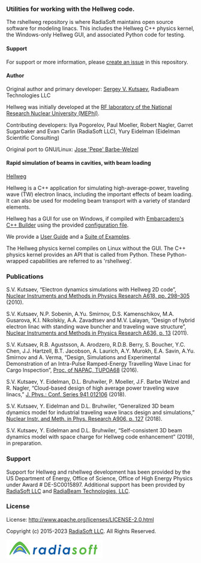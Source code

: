 ### Utilities for working with the Hellweg code.
The rshellweg repository is where RadiaSoft maintains open source software for modeling linacs. This includes the Hellweg C++ physics kernel, the Windows-only Hellweg GUI, and associated Python code for testing.

#### Support
For support or more information, please [create an issue](https://github.com/radiasoft/rshellweg/issues) in this repository.

#### Author
Original author and primary developer: [Sergey V. Kutsaev](https://www.linkedin.com/in/sergey-kutsaev-9990147), RadiaBeam Technologies LLC

Hellweg was initially developed at the [RF laboratory of the National Research Nuclear University (MEPhI)](http://rflab.mephi.ru/en/).

Contributing developers: Ilya Pogorelov, Paul Moeller, Robert Nagler, Garret Sugarbaker and Evan Carlin (RadiaSoft LLC), Yury Eidelman (Eidelman Scientific Consulting)

Original port to GNU/Linux: [Jose 'Pepe' Barbe-Welzel](https://github.com/elventear)

#### Rapid simulation of beams in cavities, with beam loading
[Hellweg](https://github.com/radiasoft/rslinac/blob/master/README.md)

Hellweg is a C++ application for simulating high-average-power, traveling wave (TW) electron linacs, including the important effects of beam loading. It can also be used for modeling beam transport with a variety of standard elements.

Hellweg has a GUI for use on Windows, if compiled with [Embarcadero's C++ Builder](https://www.embarcadero.com/products/cbuilder) using the provided [configuration file](https://github.com/radiasoft/rslinac/blob/master/src/gui/Hellweg.cbproj).

We provide a [User Guide](https://github.com/radiasoft/rslinac/tree/master/docs) and a [Suite of Examples](https://github.com/radiasoft/rslinac/tree/master/src/examples).

The Hellweg physics kernel compiles on Linux without the GUI. The C++ physics kernel provides an API that is called from Python. These Python-wrapped capabilities are referred to as 'rshellweg'.

### Publications
S.V. Kutsaev, “Electron dynamics simulations with Hellweg 2D code”, [Nuclear Instruments and Methods in Physics Research A618, pp. 298–305](http://www.sciencedirect.com/science/article/pii/S0168900210003141) (2010).

S.V. Kutsaev, N.P. Sobenin, A.Yu. Smirnov, D.S. Kamenschikov, M.A. Gusarova, K.I. Nikolskiy, A.A. Zavadtsev and M.V. Lalayan, “Design of hybrid electron linac with standing wave buncher and traveling wave structure”, [Nuclear Instruments and Methods in Physics Research A636, p. 13](http://www.sciencedirect.com/science/article/pii/S0168900211001252) (2011).

S.V. Kutsaev, R.B. Agustsson, A. Arodzero, R.D.B. Berry, S. Boucher, Y.C. Chen, J.J. Hartzell, B.T. Jacobson, A. Laurich, A.Y. Murokh, E.A. Savin, A.Yu. Smirnov and A. Verma, “Design, Simulations and Experimental Demonstration of an Intra-Pulse Ramped-Energy Travelling Wave Linac for Cargo Inspection”, [Proc. of NAPAC, TUPOA68](http://vrws.de/napac2016/papers/tupoa68.pdf) (2016).

S.V. Kutsaev, Y. Eidelman, D.L. Bruhwiler, P. Moeller, J.F. Barbe Welzel and R. Nagler, “Cloud-based design of high average power traveling wave linacs,” [J. Phys.: Conf. Series 941 012106](https://iopscience.iop.org/article/10.1088/1742-6596/941/1/012106) (2018).

S.V. Kutsaev, Y. Eidelman and D.L. Bruhwiler, “Generalized 3D beam dynamics model for industrial traveling wave linacs design and simulations,” [Nuclear Instr. and Meth. in Phys. Research A906, p. 127](https://doi.org/10.1016/j.nima.2018.07.078) (2018).

S.V. Kutsaev, Y. Eidelman and D.L. Bruhwiler, “Self-consistent 3D beam dynamics model with space charge for Hellweg code enhancement” (2019), in preparation.

### Support
Support for Hellweg and rshellweg development has been provided by the US Department of Energy, Office of Science, Office of High Energy Physics under Award # DE-SC0015897. Additional support has been provided by [RadiaSoft LLC](http://radiasoft.net) and [RadiaBeam Technologies, LLC](http://radiabeam.com/).

### License
License: http://www.apache.org/licenses/LICENSE-2.0.html

Copyright (c) 2015-2023 [RadiaSoft LLC](http://radiasoft.net/open-source).  All Rights Reserved.

![RadiaSoft](https://github.com/radiasoft/images/blob/master/corporate/RadiaSoftLogoTransparent.png)
